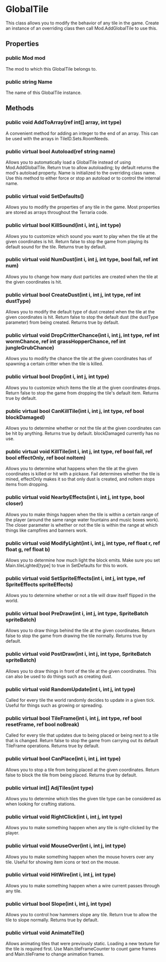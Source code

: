 # GlobalTile

This class allows you to modify the behavior of any tile in the game. Create an instance of an overriding class then call Mod.AddGlobalTile to use this.

## Properties

### public Mod mod

The mod to which this GlobalTile belongs to.

### public string Name

The name of this GlobalTile instance.

## Methods

### public void AddToArray(ref int[] array, int type)

A convenient method for adding an integer to the end of an array. This can be used with the arrays in TileID.Sets.RoomNeeds.

### public virtual bool Autoload(ref string name)

Allows you to automatically load a GlobalTile instead of using Mod.AddGlobalTile. Return true to allow autoloading; by default returns the mod's autoload property. Name is initialized to the overriding class name. Use this method to either force or stop an autoload or to control the internal name.

### public virtual void SetDefaults()

Allows you to modify the properties of any tile in the game. Most properties are stored as arrays throughout the Terraria code.

### public virtual bool KillSound(int i, int j, int type)

Allows you to customize which sound you want to play when the tile at the given coordinates is hit. Return false to stop the game from playing its default sound for the tile. Returns true by default.

### public virtual void NumDust(int i, int j, int type, bool fail, ref int num)

Allows you to change how many dust particles are created when the tile at the given coordinates is hit.

### public virtual bool CreateDust(int i, int j, int type, ref int dustType)

Allows you to modify the default type of dust created when the tile at the given coordinates is hit. Return false to stop the default dust (the dustType parameter) from being created. Returns true by default.

### public virtual void DropCritterChance(int i, int j, int type, ref int wormChance, ref int grassHopperChance, ref int jungleGrubChance)

Allows you to modify the chance the tile at the given coordinates has of spawning a certain critter when the tile is killed.

### public virtual bool Drop(int i, int j, int type)

Allows you to customize which items the tile at the given coordinates drops. Return false to stop the game from dropping the tile's default item. Returns true by default.

### public virtual bool CanKillTile(int i, int j, int type, ref bool blockDamaged)

Allows you to determine whether or not the tile at the given coordinates can be hit by anything. Returns true by default. blockDamaged currently has no use.

### public virtual void KillTile(int i, int j, int type, ref bool fail, ref bool effectOnly, ref bool noItem)

Allows you to determine what happens when the tile at the given coordinates is killed or hit with a pickaxe. Fail determines whether the tile is mined, effectOnly makes it so that only dust is created, and noItem stops items from dropping.

### public virtual void NearbyEffects(int i, int j, int type, bool closer)

Allows you to make things happen when the tile is within a certain range of the player (around the same range water fountains and music boxes work). The closer parameter is whether or not the tile is within the range at which things like campfires and banners work.

### public virtual void ModifyLight(int i, int j, int type, ref float r, ref float g, ref float b)

Allows you to determine how much light the block emits. Make sure you set Main.tileLighted[type] to true in SetDefaults for this to work.

### public virtual void SetSpriteEffects(int i, int j, int type, ref SpriteEffects spriteEffects)

Allows you to determine whether or not a tile will draw itself flipped in the world.

### public virtual bool PreDraw(int i, int j, int type, SpriteBatch spriteBatch)

Allows you to draw things behind the tile at the given coordinates. Return false to stop the game from drawing the tile normally. Returns true by default.

### public virtual void PostDraw(int i, int j, int type, SpriteBatch spriteBatch)

Allows you to draw things in front of the tile at the given coordinates. This can also be used to do things such as creating dust.

### public virtual void RandomUpdate(int i, int j, int type)

Called for every tile the world randomly decides to update in a given tick. Useful for things such as growing or spreading.

### public virtual bool TileFrame(int i, int j, int type, ref bool resetFrame, ref bool noBreak)

Called for every tile that updates due to being placed or being next to a tile that is changed. Return false to stop the game from carrying out its default TileFrame operations. Returns true by default.

### public virtual bool CanPlace(int i, int j, int type)

Allows you to stop a tile from being placed at the given coordinates. Return false to block the tile from being placed. Returns true by default.

### public virtual int[] AdjTiles(int type)

Allows you to determine which tiles the given tile type can be considered as when looking for crafting stations.

### public virtual void RightClick(int i, int j, int type)

Allows you to make something happen when any tile is right-clicked by the player.

### public virtual void MouseOver(int i, int j, int type)

Allows you to make something happen when the mouse hovers over any tile. Useful for showing item icons or text on the mouse.

### public virtual void HitWire(int i, int j, int type)

Allows you to make something happen when a wire current passes through any tile.

### public virtual bool Slope(int i, int j, int type)

Allows you to control how hammers slope any tile. Return true to allow the tile to slope normally. Returns true by default.

### public virtual void AnimateTile()

Allows animating tiles that were previously static. Loading a new texture for the tile is required first. Use Main.tileFrameCounter to count game frames and Main.tileFrame to change animation frames.